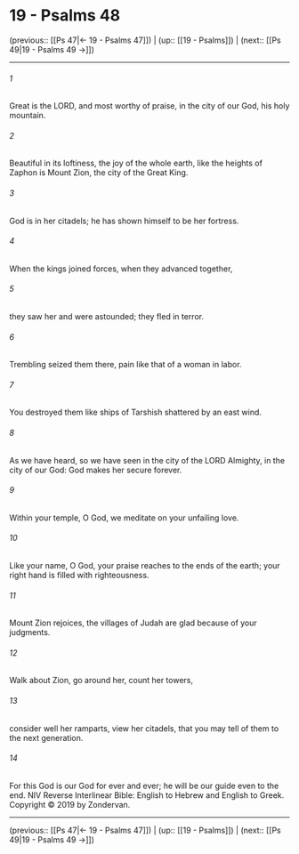 # 19 - Psalms 48

(previous:: [[Ps 47|← 19 - Psalms 47]]) | (up:: [[19 - Psalms]]) | (next:: [[Ps 49|19 - Psalms 49 →]])

***


###### 1 
Great is the LORD, and most worthy of praise, in the city of our God, his holy mountain. 

###### 2 
Beautiful in its loftiness, the joy of the whole earth, like the heights of Zaphon is Mount Zion, the city of the Great King. 

###### 3 
God is in her citadels; he has shown himself to be her fortress. 

###### 4 
When the kings joined forces, when they advanced together, 

###### 5 
they saw her and were astounded; they fled in terror. 

###### 6 
Trembling seized them there, pain like that of a woman in labor. 

###### 7 
You destroyed them like ships of Tarshish shattered by an east wind. 

###### 8 
As we have heard, so we have seen in the city of the LORD Almighty, in the city of our God: God makes her secure forever. 

###### 9 
Within your temple, O God, we meditate on your unfailing love. 

###### 10 
Like your name, O God, your praise reaches to the ends of the earth; your right hand is filled with righteousness. 

###### 11 
Mount Zion rejoices, the villages of Judah are glad because of your judgments. 

###### 12 
Walk about Zion, go around her, count her towers, 

###### 13 
consider well her ramparts, view her citadels, that you may tell of them to the next generation. 

###### 14 
For this God is our God for ever and ever; he will be our guide even to the end. NIV Reverse Interlinear Bible: English to Hebrew and English to Greek. Copyright © 2019 by Zondervan.

***

(previous:: [[Ps 47|← 19 - Psalms 47]]) | (up:: [[19 - Psalms]]) | (next:: [[Ps 49|19 - Psalms 49 →]])
